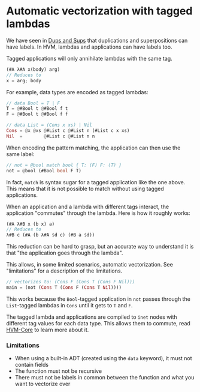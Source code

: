 # Automatic vectorization with tagged lambdas

We have seen in [Dups and Sups](docs/dups-and-sups.md) that duplications and superpositions can have labels. In HVM, lambdas and applications can have labels too.  

Tagged applications will only annihilate lambdas with the same tag.
```rs
(#A λ#A x(body) arg)
// Reduces to
x = arg; body
```

For example, data types are encoded as tagged lambdas:
```rs
// data Bool = T | F
T = @#Bool t @#Bool f t
F = @#Bool t @#Bool f f

// data List = (Cons x xs) | Nil
Cons = @x @xs @#List c @#List n (#List c x xs)
Nil  =        @#List c @#List n n
```

When encoding the pattern matching, the application can then use the same label:
```rs
// not = @bool match bool { T: (F) F: (T) } 
not = @bool (#Bool bool F T)
```

In fact, `match` is syntax sugar for a tagged application like the one above. This means that it is not possible to match without using tagged applications.

When an application and a lambda with different tags interact, the application "commutes" through the lambda. Here is how it roughly works:

```rs
(#A λ#B x (b x) a)
// Reduces to
λ#B c (#A (b λ#A $d c) (#B a $d))
```

This reduction can be hard to grasp, but an accurate way to understand it is that "the application goes through the lambda".

This allows, in some limited scenarios, automatic vectorization. See "limitations" for a description of the limitations.
```rs
// vectorizes to: (Cons F (Cons T (Cons F Nil)))
main = (not (Cons T (Cons F (Cons T Nil))))
```
This works because the `Bool`-tagged application in `not` passes through the `List`-tagged lambdas in `Cons` until it gets to `T` and `F`.

The tagged lambda and applications are compiled to `inet` nodes with different tag values for each data type. This allows them to commute, read [HVM-Core](https://github.com/HigherOrderCO/hvm-core/tree/main#language) to learn more about it.

### Limitations
- When using a built-in ADT (created using the `data` keyword), it must not contain fields 
- The function must not be recursive
- There must not be labels in common between the function and what you want to vectorize over